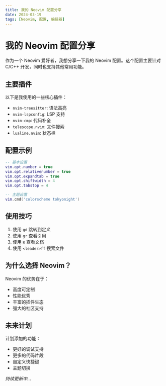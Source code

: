 ```yaml
---
title: 我的 Neovim 配置分享
date: 2024-03-19
tags: [Neovim, 配置, 编辑器]
---
```


# 我的 Neovim 配置分享

作为一个 Neovim 爱好者，我想分享一下我的 Neovim 配置。这个配置主要针对 C/C++ 开发，同时也支持其他常用功能。

## 主要插件

以下是我使用的一些核心插件：

- `nvim-treesitter`: 语法高亮
- `nvim-lspconfig`: LSP 支持
- `nvim-cmp`: 代码补全
- `telescope.nvim`: 文件搜索
- `lualine.nvim`: 状态栏

## 配置示例

```lua
-- 基本设置
vim.opt.number = true
vim.opt.relativenumber = true
vim.opt.expandtab = true
vim.opt.shiftwidth = 4
vim.opt.tabstop = 4

-- 主题设置
vim.cmd('colorscheme tokyonight')
```

## 使用技巧

1. 使用 `gd` 跳转到定义
2. 使用 `gr` 查看引用
3. 使用 `K` 查看文档
4. 使用 `<leader>ff` 搜索文件

## 为什么选择 Neovim？

Neovim 的优势在于：

- 高度可定制
- 性能优秀
- 丰富的插件生态
- 强大的社区支持

## 未来计划

计划添加的功能：

- 更好的调试支持
- 更多的代码片段
- 自定义快捷键
- 主题切换

*持续更新中...* 